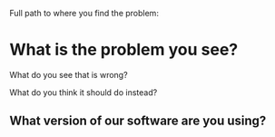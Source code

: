 Full path to where you find the problem:

What is the problem you see?
============================

What do you see that is wrong?

What do you think it should do instead?

What version of our software are you using?
-------------------------------------------

